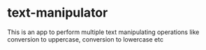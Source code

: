 # text-manipulator
This is an app to perform multiple text manipulating operations like conversion to uppercase, conversion to lowercase etc
